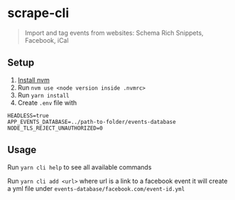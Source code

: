 # scrape-cli

> Import and tag events from websites: Schema Rich Snippets, Facebook, iCal

## Setup

1. [Install nvm](https://github.com/nvm-sh/nvm)
2. Run `nvm use <node version inside .nvmrc>`
3. Run `yarn install`
4. Create `.env` file with

```
HEADLESS=true
APP_EVENTS_DATABASE=../path-to-folder/events-database
NODE_TLS_REJECT_UNAUTHORIZED=0
```

## Usage

Run `yarn cli help` to see all available commands

Run `yarn cli add <url>` where url is a link to a facebook event it will create a yml file under `events-database/facebook.com/event-id.yml`
